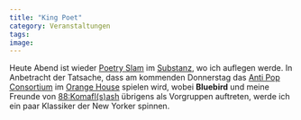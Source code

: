 ```yaml
---
title: "King Poet"
category: Veranstaltungen
tags: 
image: 
---
```


Heute Abend ist wieder [Poetry Slam](http://www.planetslam.de) im [Substanz](http://www.substanz-club.de), wo ich auflegen werde. In Anbetracht der Tatsache, dass am kommenden Donnerstag das [Anti Pop Consortium](http://en.wikipedia.org/wiki/Antipop_Consortium) im [Orange House](http://feierwerk.de/index.php?177&tx_mjseventpro_pi1[showUid]=906) spielen wird, wobei **Bluebird** und meine Freunde von [88:Komafl(s)ash](http://www.88komaflash.de) übrigens als Vorgruppen auftreten, werde ich ein paar Klassiker der New Yorker spinnen.